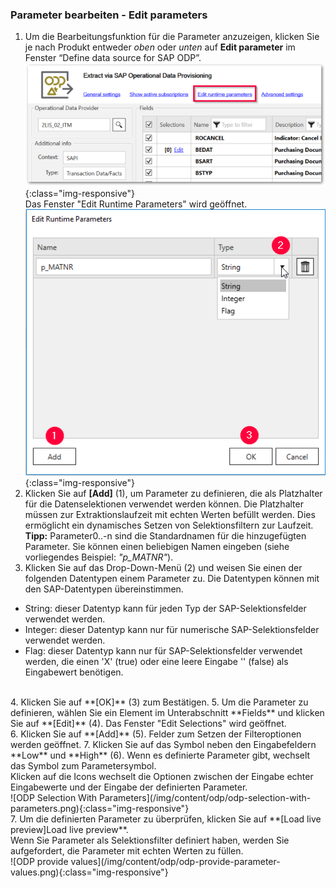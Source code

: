 ### Parameter bearbeiten - Edit parameters 
1. Um die Bearbeitungsfunktion für die Parameter anzuzeigen, klicken Sie je nach Produkt entweder *oben* oder *unten* auf **Edit parameter** im Fenster “Define data source for SAP ODP”. <br/>
![ODP Edit parameters](/img/content/odp/odp-settings-edit-parameters1.png){:class="img-responsive"}<br> 
Das Fenster "Edit Runtime Parameters" wird geöffnet.<br> 
![ODP Add parameters](/img/content/odp/odp-settings-add-parameters.png){:class="img-responsive"}<br> 
2. Klicken Sie auf **[Add]** (1), um Parameter zu definieren, die als Platzhalter für die Datenselektionen verwendet werden können. Die Platzhalter müssen zur Extraktionslaufzeit mit echten Werten befüllt werden. 
Dies ermöglicht ein dynamisches Setzen von Selektionsfiltern zur Laufzeit.<br>
**Tipp:** Parameter0..-n sind die Standardnamen für die hinzugefügten Parameter. Sie können einen beliebigen Namen eingeben (siehe vorliegendes Beispiel: *"p_MATNR"*).
3. Klicken Sie auf das Drop-Down-Menü (2) und weisen Sie einen der folgenden Datentypen einem Parameter zu. Die Datentypen können mit den SAP-Datentypen übereinstimmen. 
- String: dieser Datentyp kann für jeden Typ der SAP-Selektionsfelder verwendet werden.
- Integer: dieser Datentyp kann nur für numerische SAP-Selektionsfelder verwendet werden.
- Flag: dieser Datentyp kann nur für SAP-Selektionsfelder verwendet werden, die einen 'X'&nbsp;(true) oder eine leere Eingabe ''&nbsp;(false) als Eingabewert benötigen. 
<br>
4. Klicken Sie auf **[OK]** (3) zum Bestätigen.
5. Um die Parameter zu definieren, wählen Sie ein Element im Unterabschnitt **Fields** und klicken Sie auf **[Edit]** (4). Das Fenster "Edit Selections" wird geöffnet.<br> 
6. Klicken Sie auf **[Add]** (5). Felder zum Setzen der Filteroptionen werden geöffnet.
7. Klicken Sie auf das Symbol neben den Eingabefeldern **Low** und **High** (6).
Wenn es definierte Parameter gibt, wechselt das Symbol zum Parametersymbol. <br>
Klicken auf die Icons wechselt die Optionen zwischen der Eingabe echter Eingabewerte und der Eingabe der definierten Parameter.  
<br>
![ODP Selection With Parameters](/img/content/odp/odp-selection-with-parameters.png){:class="img-responsive"}<br>
7. Um die definierten Parameter zu überprüfen, klicken Sie auf **[Load live preview]Load live preview**. <br>
Wenn Sie Parameter als Selektionsfilter definiert haben, werden Sie aufgefordert, die Parameter mit echten Werten zu füllen.  <br>
![ODP provide values](/img/content/odp/odp-provide-parameter-values.png){:class="img-responsive"}
